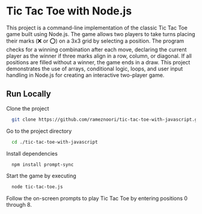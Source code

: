 
# Tic Tac Toe with Node.js

This project is a command-line implementation of the classic Tic Tac Toe game built using Node.js. The game allows two players to take turns placing their marks (❌ or ⭕️) on a 3x3 grid by selecting a position. The program checks for a winning combination after each move, declaring the current player as the winner if three marks align in a row, column, or diagonal. If all positions are filled without a winner, the game ends in a draw. This project demonstrates the use of arrays, conditional logic, loops, and user input handling in Node.js for creating an interactive two-player game.

## Run Locally

Clone the project

```bash
  git clone https://github.com/rameznoori/tic-tac-toe-with-javascript.git
```

Go to the project directory

```bash
  cd ./tic-tac-toe-with-javascript
```

Install dependencies

```bash
  npm install prompt-sync
```

Start the game by executing

```bash
  node tic-tac-toe.js
```

Follow the on-screen prompts to play Tic Tac Toe by entering positions 0 through 8.